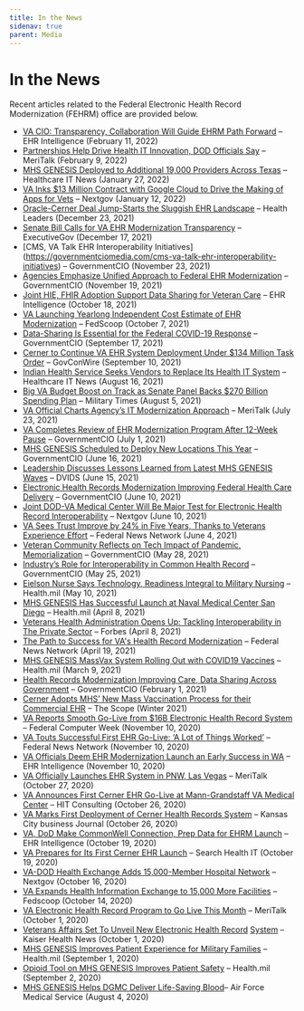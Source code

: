 ```yaml
---
title: In the News
sidenav: true
parent: Media
---
```

# In the News

Recent articles related to the Federal Electronic Health Record Modernization (FEHRM) office are provided below. 
* [VA CIO: Transparency, Collaboration Will Guide EHRM Path Forward](https://ehrintelligence.com/news/va-cio-transparency-collaboration-will-guide-ehrm-path-forward) – EHR Intelligence (February 11, 2022)
* [Partnerships Help Drive Health IT Innovation, DOD Officials Say](https://www.meritalk.com/articles/partnerships-help-drive-health-it-innovation-dod-officials-say/) – MeriTalk (February 9, 2022)
* [MHS GENESIS Deployed to Additional 19,000 Providers Across Texas](https://www.healthcareitnews.com/news/mhs-genesis-deployed-additional-19k-providers-across-texas) – Healthcare IT News (January 27, 2022)
* [VA Inks $13 Million Contract with Google Cloud to Drive the Making of Apps for Vets](https://www.nextgov.com/emerging-tech/2022/01/va-inks-13-million-contract-google-cloud-drive-making-apps-vets/360644/) – Nextgov (January 12, 2022)
* [Oracle-Cerner Deal Jump-Starts the Sluggish EHR Landscape](https://www.healthleadersmedia.com/technology/oracle-cerner-deal-jump-starts-sluggish-ehr-landscape) – Health Leaders (December 23, 2021)
* [Senate Bill Calls for VA EHR Modernization Transparency](https://executivegov.com/2021/12/senate-bill-calls-for-va-ehr-modernization-transparency/) – ExecutiveGov (December 17, 2021)
* [CMS, VA Talk EHR Interoperability Initiatives]
(https://governmentciomedia.com/cms-va-talk-ehr-interoperability-initiatives) – GovernmentCIO (November 23, 2021)
* [Agencies Emphasize Unified Approach to Federal EHR Modernization](https://governmentciomedia.com/agencies-emphasize-unified-approach-federal-ehr-modernization) – GovernmentCIO (November 19, 2021)
* [Joint HIE, FHIR Adoption Support Data Sharing for Veteran Care](https://ehrintelligence.com/news/joint-hie-fhir-adoption-support-data-sharing-for-veteran-care) – EHR Intelligence (October 18, 2021)
* [VA Launching Yearlong Independent Cost Estimate of EHR Modernization](https://www.fedscoop.com/va-launching-yearlong-independent-cost-estimate-of-ehr-modernization/) – FedScoop (October 7, 2021)
* [Data-Sharing Is Essential for the Federal COVID-19 Response](https://governmentciomedia.com/data-sharing-essential-federal-covid-19-response) – GovernmentCIO (September 17, 2021)
* [Cerner to Continue VA EHR System Deployment Under $134 Million Task Order](https://www.govconwire.com/2021/09/cerner-awarded-113m-to-continue-va-ehr-system-deployment/) – GovConWire (September 10, 2021)
* [Indian Health Service Seeks Vendors to Replace Its Health IT System](https://www.healthcareitnews.com/news/indian-health-service-seeks-vendors-replace-its-health-it-system) – Healthcare IT News (August 16, 2021)
* [Big VA Budget Boost on Track as Senate Panel Backs $270 Billion Spending Plan](https://www.militarytimes.com/veterans/2021/08/04/big-va-budget-boost-on-track-as-senate-panel-backs-270-billion-spending-plan/) –  Military Times (August 5, 2021)
* [VA Official Charts Agency’s IT Modernization Approach](https://www.meritalk.com/articles/va-official-charts-agencys-it-modernization-approach/) –  MeriTalk (July 23, 2021)
* [VA Completes Review of EHR Modernization Program After 12-Week Pause](https://governmentciomedia.com/va-completes-review-ehr-modernization-program-after-12-week-pause) – GovernmentCIO (July 1, 2021)
* [MHS GENESIS Scheduled to Deploy New Locations This Year](https://governmentciomedia.com/mhs-genesis-scheduled-deploy-new-locations-year) – GovernmentCIO (June 16, 2021)
* [Leadership Discusses Lessons Learned from Latest MHS GENESIS Waves](https://www.dvidshub.net/news/398978/leadership-discusses-lessons-learned-latest-mhs-genesis-waves) – DVIDS (June 15, 2021)
* [Electronic Health Records Modernization Improving Federal Health Care Delivery](https://governmentciomedia.com/electronic-health-records-modernization-improving-federal-health-care-delivery) – GovernmentCIO (June 10, 2021)
* [Joint DOD-VA Medical Center Will Be Major Test for Electronic Health Record Interoperability](https://www.nextgov.com/it-modernization/2021/06/joint-dod-va-medical-center-will-be-major-test-electronic-health-record-interoperability/174653/) – Nextgov (June 10, 2021)
* [VA Sees Trust Improve by 24% in Five Years, Thanks to Veterans Experience Effort](https://www.fedhealthit.com/2021/06/federal-news-network-va-sees-trust-improve-by-24-in-five-years-thanks-to-veterans-experience-effort/) – Federal News Network (June 4, 2021)
* [Veteran Community Reflects on Tech Impact of Pandemic, Memorialization](https://governmentciomedia.com/veteran-community-reflects-tech-impact-pandemic-memorialization) – GovernmentCIO (May 28, 2021)
* [Industry’s Role for Interoperability in Common Health Record](https://governmentciomedia.com/industrys-role-interoperability-common-health-record) – GovernmentCIO (May 25, 2021) 
* [Eielson Nurse Says Technology, Readiness Integral to Military Nursing](https://www.health.mil/News/Articles/2021/05/10/Eielson-nurse-says-technology-readiness-integral-to-military-nursing) – Health.mil (May 10, 2021)
* [MHS GENESIS Has Successful Launch at Naval Medical Center San Diego](https://health.mil/News/Articles/2021/04/08/MHS-GENESIS-has-successful-launch-at-Naval-Medical-Center-San-Diego) – Health.mil (April 8, 2021)
* [Veterans Health Administration Opens Up: Tackling Interoperability in The Private Sector](https://www.forbes.com/sites/forbestechcouncil/2021/04/08/veterans-health-administration-opens-up-tackling-interoperability-in-the-private-sector/?sh=141738e49912) – Forbes (April 8, 2021)
* [The Path to Success for VA's Health Record Modernization](https://federalnewsnetwork.com/commentary/2021/04/the-path-to-success-for-vas-health-record-modernization/) – Federal News Network (April 19, 2021)
* [MHS GENESIS MassVax System Rolling Out with COVID19 Vaccines](https://health.mil/News/Articles/2021/03/09/MHS-GENESIS-MassVax-system-rolling-out-with-COVID19-vaccines) – Health.mil (March 9, 2021)
* [Health Records Modernization Improving Care, Data Sharing Across Government](https://governmentciomedia.com/health-records-modernization-improving-care-data-sharing-across-government) – GovernmentCIO (February 1, 2021)
* [Cerner Adopts MHS’ New Mass Vaccination Process for their Commercial EHR](https://health.mil/Reference-Center/Publications/2021/02/01/The-Scope-PEO-DHMS-External-Newsletter-Winter-2021) – The Scope (Winter 2021)
* [VA Reports Smooth Go-Live from $16B Electronic Health Record System](https://fcw.com/articles/2020/11/10/veterans-affairs-health-record-golive.aspx) – Federal Computer Week (November 10, 2020)
* [VA Touts Successful First EHR Go-Live: ‘A Lot of Things Worked’](https://federalnewsnetwork.com/veterans-affairs/2020/11/va-touts-successful-first-ehr-go-live-a-lot-of-things-worked/) – Federal News Network (November 10, 2020)
* [VA Officials Deem EHR Modernization Launch an Early Success in WA](https://ehrintelligence.com/news/va-officials-deem-ehr-modernization-launch-an-early-success-in-wa) – EHR Intelligence (November 10, 2020)
* [VA Officially Launches EHR System in PNW, Las Vegas](https://www.meritalk.com/articles/va-officially-launches-ehr-system-in-pnw-las-vegas/) – MeriTalk (October 27, 2020)
* [VA Announces First Cerner EHR Go-Live at Mann-Grandstaff VA Medical Center](https://hitconsultant.net/2020/10/26/cerner-va-ehr-go-live-wa/#.X6XUdXmP6M9) – HIT Consulting (October 26, 2020)
* [VA Marks First Deployment of Cerner Health Records System](https://www.bizjournals.com/kansascity/news/2020/10/27/va-deploys-cerner-ehr-system-at-washington-center.html) – Kansas City business Journal (October 26, 2020)
* [VA, DoD Make CommonWell Connection, Prep Data for EHRM Launch](https://ehrintelligence.com/news/va-dod-make-commonwell-connection-prep-data-for-ehrm-launch) – EHR Intelligence (October 19, 2020)
* [VA Prepares for Its First Cerner EHR Launch](https://searchhealthit.techtarget.com/news/252490734/VA-prepares-for-its-first-Cerner-EHR-launch) – Search Health IT (October 19, 2020)
* [VA-DOD Health Exchange Adds 15,000-Member Hospital Network](https://www.nextgov.com/it-modernization/2020/10/va-dod-health-exchange-adds-15000-member-hospital-network/169321/) – Nextgov (October 16, 2020)
* [VA Expands Health Information Exchange to 15,000 More Facilities](https://www.fedscoop.com/electronic-health-records-va-dod-additions/) – Fedscoop (October 14, 2020)
* [VA Electronic Health Record Program to Go Live This Month](https://www.meritalk.com/articles/va-electronic-health-record-program-to-go-live-this-month-officials-pledge/) – MeriTalk (October 1, 2020)
* [Veterans Affairs Set To Unveil New Electronic Health Record](https://khn.org/morning-breakout/veterans-affairs-set-to-unveil-new-electronic-health-record-system/) [System](https://khn.org/morning-breakout/veterans-affairs-set-to-unveil-new-electronic-health-record-system/) – Kaiser Health News (October 1, 2020)
* [MHS GENESIS Improves Patient Experience for Military Families](https://www.health.mil/News/Articles/2020/09/01/MHS-GENESIS-improves-patient-experience-for-military-families) – Health.mil (September 1, 2020)
* [Opioid Tool on MHS GENESIS Improves Patient Safety](https://health.mil/News/Articles/2020/09/01/Opioid-tool-on-MHS-GENESIS-improves-patient-safety) – Health.mil (September 2, 2020)
* [MHS GENESIS Helps DGMC Deliver Life-Saving Blood](https://health.mil/News/Articles/2020/08/03/MHS-GENESIS-helps-DGMC-deliver-life-saving-blood)– Air Force Medical Service (August 4, 2020)